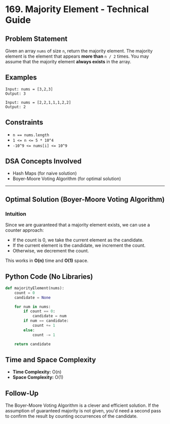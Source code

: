 # 169. Majority Element - Technical Guide

## Problem Statement
Given an array `nums` of size `n`, return the majority element. The majority element is the element that appears **more than** `n / 2` times.
You may assume that the majority element **always exists** in the array.

## Examples
```plaintext
Input: nums = [3,2,3]
Output: 3

Input: nums = [2,2,1,1,1,2,2]
Output: 2
```

## Constraints
- `n == nums.length`
- `1 <= n <= 5 * 10^4`
- `-10^9 <= nums[i] <= 10^9`

## DSA Concepts Involved
- Hash Maps (for naive solution)
- Boyer-Moore Voting Algorithm (for optimal solution)

---

## Optimal Solution (Boyer-Moore Voting Algorithm)
### Intuition
Since we are guaranteed that a majority element exists, we can use a counter approach:
- If the count is 0, we take the current element as the candidate.
- If the current element is the candidate, we increment the count.
- Otherwise, we decrement the count.

This works in **O(n)** time and **O(1)** space.

## Python Code (No Libraries)
```python
def majorityElement(nums):
    count = 0
    candidate = None

    for num in nums:
        if count == 0:
            candidate = num
        if num == candidate:
            count += 1
        else:
            count -= 1

    return candidate
```

## Time and Space Complexity
- **Time Complexity:** O(n)
- **Space Complexity:** O(1)

## Follow-Up
The Boyer-Moore Voting Algorithm is a clever and efficient solution. If the assumption of guaranteed majority is not given, you'd need a second pass to confirm the result by counting occurrences of the candidate.
